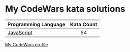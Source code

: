 # My CodeWars kata solutions

|    Programming Language  |    Kata Count  | 
|----------|:-------------:|
| [JavaScript](https://github.com/nikitapozdeev/programming-problems/tree/master/codewars/javascript) | 54 |

[My CodeWars profile](https://www.codewars.com/users/crabn3bula)
